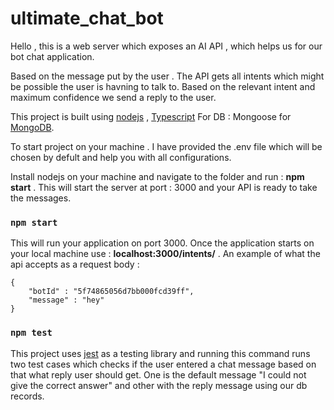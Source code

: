 # ultimate_chat_bot

Hello , 
this is a web server which exposes an AI API  , which helps us for our bot chat application. 

Based on the message put by the user . The API gets all intents which might be possible the user is havning to talk to. 
Based on the relevant intent and maximum confidence we send a reply to the user.

This project is built using [nodejs](https://nodejs.org/en/docs/) , [Typescript](https://www.typescriptlang.org/docs/handbook/typescript-in-5-minutes.html)
For DB : Mongoose for [MongoDB](https://docs.mongodb.com/manual/).

To start project on your machine . I have provided the .env file which will be chosen by defult and help you with all configurations.

Install nodejs on your machine and navigate to the folder and run : **npm start** . This will start the server at port : 3000 and your API is ready to take the messages. 

### `npm start`

This will run your application on port 3000. Once the application starts on your local machine use : **localhost:3000/intents/** . An example of what the api accepts as a request body : 

~~~
{
	"botId" : "5f74865056d7bb000fcd39ff",
	"message" : "hey"
}
~~~

### `npm test`

This project uses [jest](https://jestjs.io/docs/getting-started) as a testing library and running this command runs two test cases which checks if the user entered a chat message based on that what reply user should get. One is the default message "I could not give the correct answer" and other with the reply message using our db records. 





